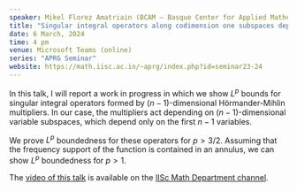 ```yaml
---
speaker: Mikel Florez Amatriain (BCAM – Basque Center for Applied Mathematics, Spain)
title: "Singular integral operators along codimension one subspaces depending on n-1 variables"
date: 6 March, 2024
time: 4 pm
venue: Microsoft Teams (online)
series: "APRG Seminar"
website: https://math.iisc.ac.in/~aprg/index.php?id=seminar23-24
---
```


In this talk, I will report a work in progress in which we show $L^p$ bounds for singular integral operators formed by $(n-1)$-dimensional
Hörmander-Mihlin multipliers. In our case, the multipliers act depending on $(n-1)$-dimensional variable subspaces, which depend only on
the first $n-1$ variables.

We prove $L^p$ boundedness for these operators for $p>3/2$. Assuming that the frequency support of the function is contained in an annulus,
we can show $L^p$ boundedness for $p>1$.

The [video of this talk](https://www.youtube.com/watch?v=fLjz45USMPg&list=PLQXtaLhI1-1qxOEykh-1WOFkYuIzEE-ev) is available
on the [IISc Math Department channel](https://www.youtube.com/channel/UCR5Igvq9HScQKlPr-0coSIg/playlists).
